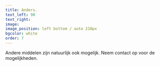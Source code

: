 ```yaml
---
title: Anders.
text_left: 90
text_right:
image:
image_position: left bottom / auto 210px
bgcolor: white
order: 7
---
```


Andere middelen zijn natuurlijk ook mogelijk. Neem contact op voor de mogelijkheden.
